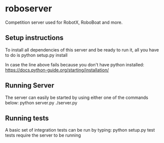 # roboserver
Competition server used for RobotX, RoboBoat and more.

Setup instructions
------------------
To install all dependencies of this server and be ready to run it, all you have to do is
    python setup.py install

In case the line above fails because you don't have python installed: <https://docs.python-guide.org/starting/installation/>

Running Server
------------------
The server can easily be started by using either one of the commands below:
    python server.py
    ./server.py

Running tests
------------------
A basic set of integration tests can be run by typing:
    python setup.py test
tests require the server to be running
